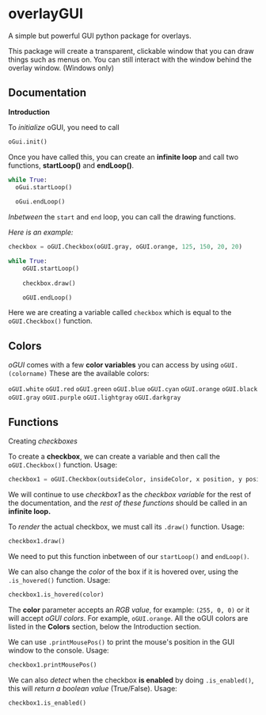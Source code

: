 # overlayGUI
A simple but powerful GUI python package for overlays.

This package will create a transparent, clickable window that you can draw things such as menus on. You can still interact with the window behind the overlay window.
(Windows only)

**Documentation**
-----------------
**Introduction**

To *initialize* oGUI, you need to call
```py
oGui.init()
```
Once you have called this, you can create an **infinite loop** and call two functions, **startLoop()** and **endLoop()**.
```py
while True:
  oGui.startLoop()
  
  oGui.endLoop()
```

*Inbetween* the `start` and `end` loop, you can call the drawing functions.

*Here is an example:*
```py
checkbox = oGUI.Checkbox(oGUI.gray, oGUI.orange, 125, 150, 20, 20)

while True:
    oGUI.startLoop()
    
    checkbox.draw()

    oGUI.endLoop()
```
Here we are creating a variable called `checkbox` which is equal to the `oGUI.Checkbox()` function.

**Colors**
---------------------

*oGUI* comes with a few **color variables** you can access by using `oGUI.(colorname)`
These are the available colors:

`oGUI.white`
`oGUI.red`
`oGUI.green`
`oGUI.blue`
`oGUI.cyan`
`oGUI.orange`
`oGUI.black`
`oGUI.gray`
`oGUI.purple`
`oGUI.lightgray`
`oGUI.darkgray`

**Functions**
---------------------
Creating *checkboxes*

To create a **checkbox**, we can create a variable and then call the `oGUI.Checkbox()` function. Usage:
```py
checkbox1 = oGUI.Checkbox(outsideColor, insideColor, x position, y position, width, height, enabledByDefault)
```
We will continue to use *checkbox1* as the *checkbox variable* for the rest of the documentation, and the *rest of these functions* should be called in an **infinite loop.**

To *render* the actual checkbox, we must call its `.draw()` function. Usage:
```py
checkbox1.draw()
```
We need to put this function inbetween of our `startLoop()` and `endLoop()`.

We can also change the *color* of the box if it is hovered over, using the `.is_hovered()` function. Usage:
```py
checkbox1.is_hovered(color)
```
The **color** parameter accepts an *RGB value*, for example: `(255, 0, 0)` or it will accept *oGUI colors*. For example, `oGUI.orange`. All the oGUI colors are listed in the **Colors** section, below the Introduction section.

We can use `.printMousePos()` to print the mouse's position in the GUI window to the console. Usage:
```py
checkbox1.printMousePos()
```

We can also *detect* when the checkbox **is enabled** by doing `.is_enabled()`, this will *return a boolean value* (True/False). Usage:
```py
checkbox1.is_enabled()
```
